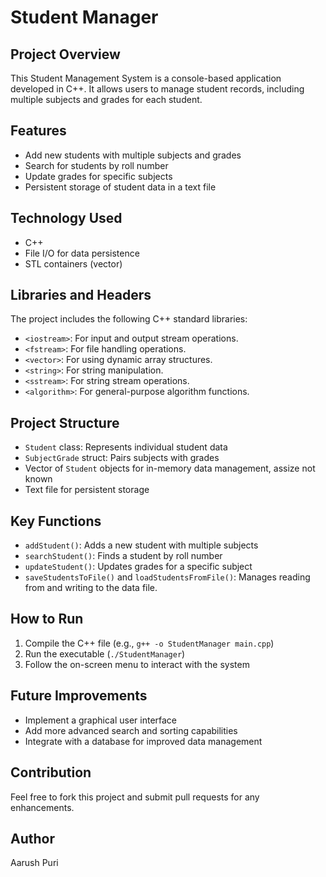# Student Manager

## Project Overview

This Student Management System is a console-based application developed in C++. It allows users to manage student records, including multiple subjects and grades for each student.

## Features

- Add new students with multiple subjects and grades
- Search for students by roll number
- Update grades for specific subjects
- Persistent storage of student data in a text file

## Technology Used

- C++
- File I/O for data persistence
- STL containers (vector)

## Libraries and Headers

The project includes the following C++ standard libraries:

- `<iostream>`: For input and output stream operations.
- `<fstream>`: For file handling operations.
- `<vector>`: For using dynamic array structures.
- `<string>`: For string manipulation.
- `<sstream>`: For string stream operations.
- `<algorithm>`: For general-purpose algorithm functions.

## Project Structure

- `Student` class: Represents individual student data
- `SubjectGrade` struct: Pairs subjects with grades
- Vector of `Student` objects for in-memory data management, assize not known
- Text file for persistent storage

## Key Functions

- `addStudent()`: Adds a new student with multiple subjects
- `searchStudent()`: Finds a student by roll number
- `updateStudent()`: Updates grades for a specific subject
- `saveStudentsToFile()` and `loadStudentsFromFile()`: Manages reading from and writing to the data file.

## How to Run

1. Compile the C++ file (e.g., `g++ -o StudentManager main.cpp`)
2. Run the executable (`./StudentManager`)
3. Follow the on-screen menu to interact with the system

## Future Improvements

- Implement a graphical user interface
- Add more advanced search and sorting capabilities
- Integrate with a database for improved data management

## Contribution

Feel free to fork this project and submit pull requests for any enhancements.

## Author

Aarush Puri
